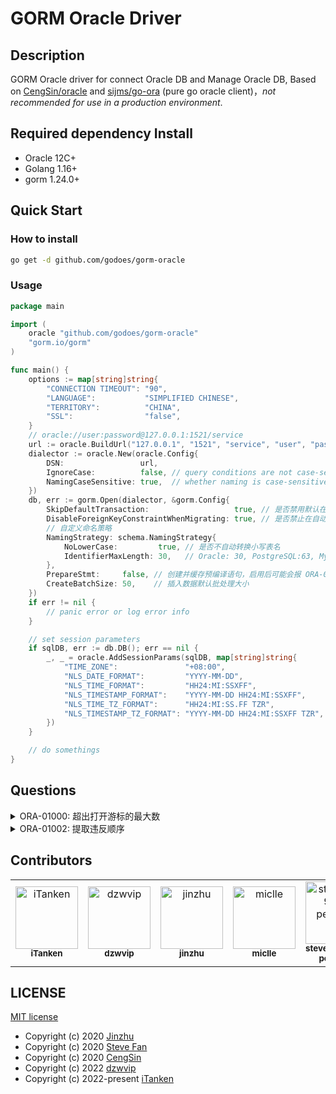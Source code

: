 # GORM Oracle Driver

## Description

GORM Oracle driver for connect Oracle DB and Manage Oracle DB, Based on [CengSin/oracle](https://github.com/CengSin/oracle)
and [sijms/go-ora](https://github.com/sijms/go-ora) (pure go oracle client)，*not recommended for use in a production environment*.

## Required dependency Install

- Oracle 12C+
- Golang 1.16+
- gorm 1.24.0+

## Quick Start

### How to install 

```bash
go get -d github.com/godoes/gorm-oracle
```

### Usage

```go
package main

import (
	oracle "github.com/godoes/gorm-oracle"
	"gorm.io/gorm"
)

func main() {
	options := map[string]string{
		"CONNECTION TIMEOUT": "90",
		"LANGUAGE":           "SIMPLIFIED CHINESE",
		"TERRITORY":          "CHINA",
		"SSL":                "false",
	}
	// oracle://user:password@127.0.0.1:1521/service
	url := oracle.BuildUrl("127.0.0.1", "1521", "service", "user", "password", options)
	dialector := oracle.New(oracle.Config{
		DSN:                 url,
		IgnoreCase:          false, // query conditions are not case-sensitive
		NamingCaseSensitive: true,  // whether naming is case-sensitive
	})
	db, err := gorm.Open(dialector, &gorm.Config{
		SkipDefaultTransaction:                   true, // 是否禁用默认在事务中执行单次创建、更新、删除操作
		DisableForeignKeyConstraintWhenMigrating: true, // 是否禁止在自动迁移或创建表时自动创建外键约束
		// 自定义命名策略
		NamingStrategy: schema.NamingStrategy{
			NoLowerCase:         true, // 是否不自动转换小写表名
			IdentifierMaxLength: 30,   // Oracle: 30, PostgreSQL:63, MySQL: 64, SQL Server、SQLite、DM: 128
		},
		PrepareStmt:     false, // 创建并缓存预编译语句，启用后可能会报 ORA-01002 错误
		CreateBatchSize: 50,    // 插入数据默认批处理大小
	})
	if err != nil {
		// panic error or log error info
	}

	// set session parameters
	if sqlDB, err := db.DB(); err == nil {
		_, _ = oracle.AddSessionParams(sqlDB, map[string]string{
			"TIME_ZONE":               "+08:00",                       // ALTER SESSION SET TIME_ZONE = '+08:00';
			"NLS_DATE_FORMAT":         "YYYY-MM-DD",                   // ALTER SESSION SET NLS_DATE_FORMAT = 'YYYY-MM-DD';
			"NLS_TIME_FORMAT":         "HH24:MI:SSXFF",                // ALTER SESSION SET NLS_TIME_FORMAT = 'HH24:MI:SS.FF3';
			"NLS_TIMESTAMP_FORMAT":    "YYYY-MM-DD HH24:MI:SSXFF",     // ALTER SESSION SET NLS_TIMESTAMP_FORMAT = 'YYYY-MM-DD HH24:MI:SS.FF3';
			"NLS_TIME_TZ_FORMAT":      "HH24:MI:SS.FF TZR",            // ALTER SESSION SET NLS_TIME_TZ_FORMAT = 'HH24:MI:SS.FF3 TZR';
			"NLS_TIMESTAMP_TZ_FORMAT": "YYYY-MM-DD HH24:MI:SSXFF TZR", // ALTER SESSION SET NLS_TIMESTAMP_TZ_FORMAT = 'YYYY-MM-DD HH24:MI:SS.FF3 TZR';
		})
	}

	// do somethings
}

```

## Questions

<!--suppress HtmlDeprecatedAttribute -->
<details>
<summary>ORA-01000: 超出打开游标的最大数</summary>

> ORA-00604: 递归 SQL 级别 1 出现错误
> 
> ORA-01000: 超出打开游标的最大数

```shell
show parameter OPEN_CURSORS;
```

```sql
alter system set OPEN_CURSORS = 1000; -- or bigger
commit;
```

</details>

<details>
<summary>ORA-01002: 提取违反顺序</summary>

> 如果重复执行同一查询，第一次查询成功，第二次报 `ORA-01002` 错误，可能是因为启用了 `PrepareStmt`，关闭此配置即可。

推荐配置：

```go
&gorm.Config{
    SkipDefaultTransaction:                   true, // 是否禁用默认在事务中执行单次创建、更新、删除操作
    DisableForeignKeyConstraintWhenMigrating: true, // 是否禁止在自动迁移或创建表时自动创建外键约束
    // 自定义命名策略
    NamingStrategy: schema.NamingStrategy{
        NoLowerCase:         true, // 是否不自动转换小写表名
        IdentifierMaxLength: 30,   // Oracle: 30, PostgreSQL:63, MySQL: 64, SQL Server、SQLite、DM: 128
    },
    PrepareStmt:     false, // 创建并缓存预编译语句，启用后可能会报 ORA-01002 错误
    CreateBatchSize: 50,    // 插入数据默认批处理大小
}
```

</details>

## Contributors

<!-- readme: collaborators,dzwvip,jinzhu,miclle,stevefan1999-personal,zhangzetao,CengSin/- -start -->
<table>
<tr>
    <td align="center">
        <a href="https://github.com/iTanken">
            <img src="https://avatars.githubusercontent.com/u/23544702?v=4" width="100;" alt="iTanken"/>
            <br />
            <sub><b>iTanken</b></sub>
        </a>
    </td>
    <td align="center">
        <a href="https://github.com/dzwvip">
            <img src="https://avatars.githubusercontent.com/u/17947637?v=4" width="100;" alt="dzwvip"/>
            <br />
            <sub><b>dzwvip</b></sub>
        </a>
    </td>
    <td align="center">
        <a href="https://github.com/jinzhu">
            <img src="https://avatars.githubusercontent.com/u/6843?v=4" width="100;" alt="jinzhu"/>
            <br />
            <sub><b>jinzhu</b></sub>
        </a>
    </td>
    <td align="center">
        <a href="https://github.com/miclle">
            <img src="https://avatars.githubusercontent.com/u/186694?v=4" width="100;" alt="miclle"/>
            <br />
            <sub><b>miclle</b></sub>
        </a>
    </td>
    <td align="center">
        <a href="https://github.com/stevefan1999-personal">
            <img src="https://avatars.githubusercontent.com/u/29133953?v=4" width="100;" alt="stevefan1999-personal"/>
            <br />
            <sub><b>stevefan1999-personal</b></sub>
        </a>
    </td>
    <td align="center">
        <a href="https://github.com/zhangzetao">
            <img src="https://avatars.githubusercontent.com/u/15045771?v=4" width="100;" alt="zhangzetao"/>
            <br />
            <sub><b>zhangzetao</b></sub>
        </a>
    </td></tr>
</table>
<!-- readme: collaborators,dzwvip,jinzhu,miclle,stevefan1999-personal,zhangzetao,CengSin/- -end -->

## LICENSE

[MIT license](./LICENSE)

- Copyright (c) 2020 [Jinzhu](https://github.com/jinzhu)
- Copyright (c) 2020 [Steve Fan](https://github.com/stevefan1999-personal)
- Copyright (c) 2020 [CengSin](https://github.com/CengSin)
- Copyright (c) 2022 [dzwvip](https://github.com/dzwvip)
- Copyright (c) 2022-present [iTanken](https://github.com/iTanken)
